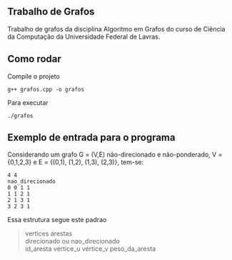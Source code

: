 ## Trabalho de Grafos
Trabalho de grafos da disciplina Algoritmo em Grafos do curso de Ciência da Computação da Universidade Federal de Lavras.

## Como rodar
Compile o projeto
```
g++ grafos.cpp -o grafos
```
Para executar
```
./grafos
```

## Exemplo de entrada para o programa
Considerando um grafo G = (V,E) não-direcionado e não-ponderado, V = {0,1,2,3}
e E = {(0,1), (1,2), (1,3), (2,3)}, tem-se:
```
4 4
nao_direcionado
0 0 1 1
1 1 2 1
2 1 3 1
3 2 3 1
```
Essa estrutura segue este padrao
> vertices arestas <br>
> direcionado ou nao_direcionado <br>
> id_aresta vértice_u vértice_v peso_da_aresta <br>
